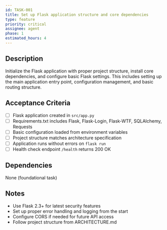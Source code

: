 ```yaml
---
id: TASK-001
title: Set up Flask application structure and core dependencies
type: feature
priority: critical
assignee: agent
phase: 1
estimated_hours: 4
---
```


## Description
Initialize the Flask application with proper project structure, install core dependencies, and configure basic Flask settings. This includes setting up the main application entry point, configuration management, and basic routing structure.

## Acceptance Criteria
- [ ] Flask application created in `src/app.py`
- [ ] Requirements.txt includes Flask, Flask-Login, Flask-WTF, SQLAlchemy, Requests
- [ ] Basic configuration loaded from environment variables
- [ ] Project structure matches architecture specification
- [ ] Application runs without errors on `flask run`
- [ ] Health check endpoint `/health` returns 200 OK

## Dependencies
None (foundational task)

## Notes
- Use Flask 2.3+ for latest security features
- Set up proper error handling and logging from the start
- Configure CORS if needed for future API access
- Follow project structure from ARCHITECTURE.md
